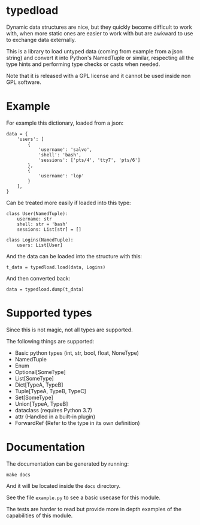 typedload
=========

Dynamic data structures are nice, but they quickly become difficult to work
with, when more static ones are easier to work with but are awkward to use to
exchange data externally.

This is a library to load untyped data (coming from example from a json string)
and convert it into Python's NamedTuple or similar, respecting all the type
hints and performing type checks or casts when needed.

Note that it is released with a GPL license and it cannot be used inside non
GPL software.

Example
=======

For example this dictionary, loaded from a json:

```
data = {
    'users': [
        {
            'username': 'salvo',
            'shell': 'bash',
            'sessions': ['pts/4', 'tty7', 'pts/6']
        },
        {
            'username': 'lop'
        }
    ],
}
```


Can be treated more easily if loaded into this type:

```
class User(NamedTuple):
    username: str
    shell: str = 'bash'
    sessions: List[str] = []

class Logins(NamedTuple):
    users: List[User]
```

And the data can be loaded into the structure with this:

```
t_data = typedload.load(data, Logins)
```

And then converted back:

```
data = typedload.dump(t_data)
```

Supported types
===============

Since this is not magic, not all types are supported.

The following things are supported:

 * Basic python types (int, str, bool, float, NoneType)
 * NamedTuple
 * Enum
 * Optional[SomeType]
 * List[SomeType]
 * Dict[TypeA, TypeB]
 * Tuple[TypeA, TypeB, TypeC]
 * Set[SomeType]
 * Union[TypeA, TypeB]
 * dataclass (requires Python 3.7)
 * attr (Handled in a built-in plugin)
 * ForwardRef (Refer to the type in its own definition)

Documentation
=============

The documentation can be generated by running:

```
make docs
```

And it will be located inside the `docs` directory.

See the file `example.py` to see a basic usecase for this module.

The tests are harder to read but provide more in depth examples of
the capabilities of this module.


